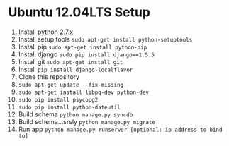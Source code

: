 Ubuntu 12.04LTS Setup
=====

1. Install python 2.7.x
1. Install setup tools `sudo apt-get install python-setuptools`
1. Install pip `sudo apt-get install python-pip`
1. Install django `sudo pip install django==1.5.5`
1. Install git `sudo apt-get install git`
1. Install `pip install django-localflavor`
1. Clone this repository
1. `sudo apt-get update --fix-missing`
1. `sudo apt-get install libpq-dev python-dev`
1. `sudo pip install psycopg2`
1. `sudo pip install python-dateutil`
1. Build schema `python manage.py syncdb`
1. Build schema...srsly `python manage.py migrate` 
1. Run app `python manage.py runserver [optional: ip address to bind to]` 
